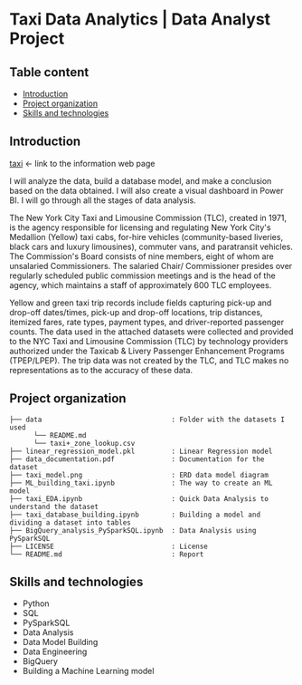 # Taxi Data Analytics | Data Analyst Project

## Table content
- [Introduction](#introduction)
- [Project organization](#project-organization)
- [Skills and technologies](#skills-and-technologies)


## Introduction
[taxi](https://www.nyc.gov/site/tlc/about/tlc-trip-record-data.page) <- link to the information web page

I will analyze the data, build a database model, and make a conclusion based on the data obtained. I will also create a visual dashboard in Power BI. I will go through all the stages of data analysis.

The New York City Taxi and Limousine Commission (TLC), created in 1971, is the agency responsible for licensing and regulating New York City's Medallion (Yellow) taxi cabs, for-hire vehicles (community-based liveries, black cars and luxury limousines), commuter vans, and paratransit vehicles. The Commission's Board consists of nine members, eight of whom are unsalaried Commissioners. The salaried Chair/ Commissioner presides over regularly scheduled public commission meetings and is the head of the agency, which maintains a staff of approximately 600 TLC employees.


Yellow and green taxi trip records include fields capturing pick-up and drop-off dates/times, pick-up and drop-off locations, trip distances, itemized fares, rate types, payment types, and driver-reported passenger counts. The data used in the attached datasets were collected and provided to the NYC Taxi and Limousine Commission (TLC) by technology providers authorized under the Taxicab & Livery Passenger Enhancement Programs (TPEP/LPEP). The trip data was not created by the TLC, and TLC makes no representations as to the accuracy of these data.



## Project organization
```
├── data                                : Folder with the datasets I used
      └── README.md
      └── taxi+_zone_lookup.csv
├── linear_regression_model.pkl         : Linear Regression model
├── data_documentation.pdf              : Documentation for the dataset
├── taxi_model.png                      : ERD data model diagram
├── ML_building_taxi.ipynb              : The way to create an ML model
├── taxi_EDA.ipynb                      : Quick Data Analysis to understand the dataset
├── taxi_database_building.ipynb        : Building a model and dividing a dataset into tables
├── BigQuery_analysis_PySparkSQL.ipynb  : Data Analysis using PySparkSQL
├── LICENSE                             : License
└── README.md                           : Report
```


## Skills and technologies
* Python
* SQL
* PySparkSQL
* Data Analysis
* Data Model Building
* Data Engineering
* BigQuery
* Building a Machine Learning model
